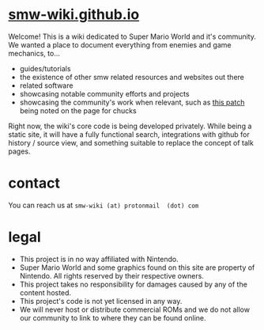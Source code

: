 # [smw-wiki.github.io](https://smw-wiki.github.io)

Welcome! This is a wiki dedicated to Super Mario World and it's community. We wanted a place to document everything from enemies and game mechanics, to...

- guides/tutorials
- the existence of other smw related resources and websites out there
- related software
- showcasing notable community efforts and projects
- showcasing the community's work when relevant, such as [this patch](https://www.smwcentral.net/?p=section&a=details&id=15168) being noted on the page for chucks

Right now, the wiki's core code is being developed privately. While being a static site, it will have a fully functional search, integrations with github for history / source view, and something suitable to replace the concept of talk pages.

# contact

You can reach us at `smw-wiki (at) protonmail  (dot) com`

# legal

- This project is in no way affiliated with Nintendo.
- Super Mario World and some graphics found on this site are property of Nintendo. All rights reserved by their respective owners.
- This project takes no responsibility for damages caused by any of the content hosted.
- This project's code is not yet licensed in any way.
- We will never host or distribute commercial ROMs and we do not allow our community to link to where they can be found online.
